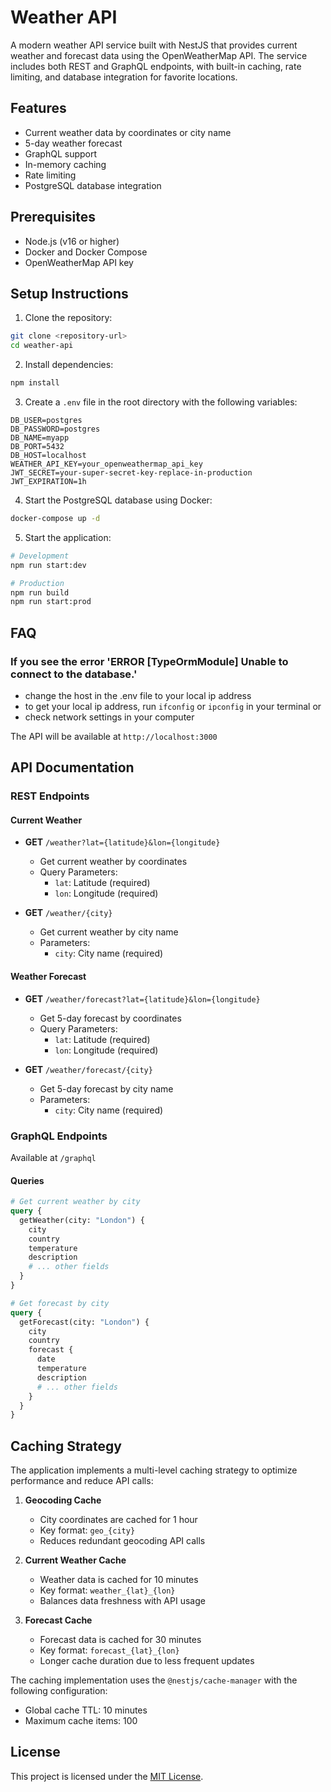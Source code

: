 # Weather API

A modern weather API service built with NestJS that provides current weather and forecast data using the OpenWeatherMap API. The service includes both REST and GraphQL endpoints, with built-in caching, rate limiting, and database integration for favorite locations.

## Features

- Current weather data by coordinates or city name
- 5-day weather forecast
- GraphQL support
- In-memory caching
- Rate limiting
- PostgreSQL database integration

## Prerequisites

- Node.js (v16 or higher)
- Docker and Docker Compose
- OpenWeatherMap API key

## Setup Instructions

1. Clone the repository:

```bash
git clone <repository-url>
cd weather-api
```

2. Install dependencies:

```bash
npm install
```

3. Create a `.env` file in the root directory with the following variables:

```env
DB_USER=postgres
DB_PASSWORD=postgres
DB_NAME=myapp
DB_PORT=5432
DB_HOST=localhost
WEATHER_API_KEY=your_openweathermap_api_key
JWT_SECRET=your-super-secret-key-replace-in-production
JWT_EXPIRATION=1h
```

4. Start the PostgreSQL database using Docker:

```bash
docker-compose up -d
```

5. Start the application:

```bash
# Development
npm run start:dev

# Production
npm run build
npm run start:prod
```

## FAQ

### If you see the error 'ERROR [TypeOrmModule] Unable to connect to the database.'

- change the host in the .env file to your local ip address
- to get your local ip address, run `ifconfig` or `ipconfig` in your terminal or
- check network settings in your computer

The API will be available at `http://localhost:3000`

## API Documentation

### REST Endpoints

#### Current Weather

- **GET** `/weather?lat={latitude}&lon={longitude}`

  - Get current weather by coordinates
  - Query Parameters:
    - `lat`: Latitude (required)
    - `lon`: Longitude (required)

- **GET** `/weather/{city}`
  - Get current weather by city name
  - Parameters:
    - `city`: City name (required)

#### Weather Forecast

- **GET** `/weather/forecast?lat={latitude}&lon={longitude}`

  - Get 5-day forecast by coordinates
  - Query Parameters:
    - `lat`: Latitude (required)
    - `lon`: Longitude (required)

- **GET** `/weather/forecast/{city}`
  - Get 5-day forecast by city name
  - Parameters:
    - `city`: City name (required)

### GraphQL Endpoints

Available at `/graphql`

#### Queries

```graphql
# Get current weather by city
query {
  getWeather(city: "London") {
    city
    country
    temperature
    description
    # ... other fields
  }
}

# Get forecast by city
query {
  getForecast(city: "London") {
    city
    country
    forecast {
      date
      temperature
      description
      # ... other fields
    }
  }
}
```

## Caching Strategy

The application implements a multi-level caching strategy to optimize performance and reduce API calls:

1. **Geocoding Cache**

   - City coordinates are cached for 1 hour
   - Key format: `geo_{city}`
   - Reduces redundant geocoding API calls

2. **Current Weather Cache**

   - Weather data is cached for 10 minutes
   - Key format: `weather_{lat}_{lon}`
   - Balances data freshness with API usage

3. **Forecast Cache**
   - Forecast data is cached for 30 minutes
   - Key format: `forecast_{lat}_{lon}`
   - Longer cache duration due to less frequent updates

The caching implementation uses the `@nestjs/cache-manager` with the following configuration:

- Global cache TTL: 10 minutes
- Maximum cache items: 100

## License

This project is licensed under the [MIT License](LICENSE).
